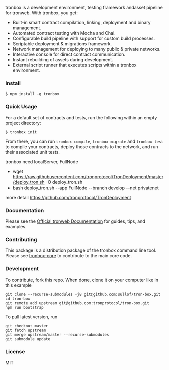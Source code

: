 tronbox is a development environment, testing framework andasset pipeline for tronweb. With tronbox, you get:

* Built-in smart contract compilation, linking, deployment and binary management.
* Automated contract testing with Mocha and Chai.
* Configurable build pipeline with support for custom build processes.
* Scriptable deployment & migrations framework.
* Network management for deploying to many public & private networks.
* Interactive console for direct contract communication.
* Instant rebuilding of assets during development.
* External script runner that executes scripts within a tronbox environment.

### Install

```
$ npm install -g tronbox
```

### Quick Usage

For a default set of contracts and tests, run the following within an empty project directory:

```
$ tronbox init
```

From there, you can run `tronbox compile`, `tronbox migrate` and `tronbox test` to compile your contracts, deploy those contracts to the network, and run their associated unit tests.

tronbox need localServer, FullNode 

+ wget https://raw.githubusercontent.com/tronprotocol/TronDeployment/master/deploy_tron.sh -O deploy_tron.sh
+ bash deploy_tron.sh --app FullNode --branch develop --net privatenet

more detail <https://github.com/tronprotocol/TronDeployment>


### Documentation

Please see the [Official tronweb Documentation](http://doc.tron.network/) for guides, tips, and examples.

### Contributing

This package is a distribution package of the tronbox command line tool. Please see [tronbox-core](https://github.com/simon4545/tronbox-core.git) to contribute to the main core code.

### Development

To contribute, fork this repo.
When done, clone it on your computer like in this example
```
git clone --recurse-submodules -j8 git@github.com:sullof/tron-box.git
cd tron-box
git remote add upstream git@github.com:tronprotocol/tron-box.git
npm run bootstrap
```

To pull latest version, run
```
git checkout master
git fetch upstream
git merge upstream/master --recurse-submodules
git submodule update
```

### License

MIT
